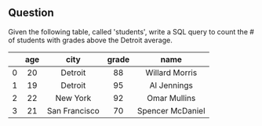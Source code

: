 ## Question
Given the following table, called 'students', write a SQL query to count the # of students with grades above the Detroit average.

|   | age |      city     | grade |       name       |
|:-:|:---:|:-------------:|:-----:|:----------------:|
| 0 |  20 |    Detroit    |   88  |  Willard Morris  |
| 1 |  19 |    Detroit    |   95  |    Al Jennings   |
| 2 |  22 |    New York   |   92  |   Omar Mullins   |
| 3 |  21 | San Francisco |   70  | Spencer McDaniel |

<!-- ## Solution
```
# Base selection of the grade, count of students
SELECT
  grade,
  COUNT (*)
FROM students
# Need to include grade in group by as we're using aggregation function (count)
GROUP BY grade
# Here we can use SQL's 'having' function to filter on rows where the grade is > than the avg grade in Detroit
HAVING grade >
    (SELECT AVG(grade)
     FROM customer
     WHERE city = 'Detroit');
``` -->
